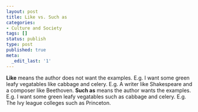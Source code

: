 ```yaml
---
layout: post
title: Like vs. Such as
categories:
- Culture and Society
tags: []
status: publish
type: post
published: true
meta:
  _edit_last: '1'
---
```

**Like** means the author does not want the examples. E.g. I want some green leafy vegatables like cabbage and celery. E.g. A writer like Shakespeare and a composer like Beethoven. **Such as** means the author wants the examples. E.g. I want some green leafy vegatables such as cabbage and celery. E.g. The Ivy league colleges such as Princeton.
